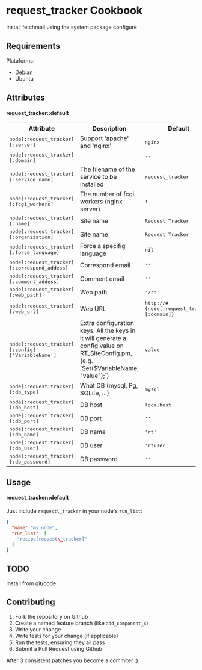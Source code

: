 request\_tracker Cookbook
========================
Install fetchmail using the system package configure

Requirements
------------
Plataforms:
 - Debian
 - Ubuntu

Attributes
----------
#### request\_tracker::default
<table>
  <tr>
    <th>Attribute</th>
    <th>Description</th>
    <th>Default</th>
  </tr>
  <tr>
    <td><tt>node[:request_tracker][:server]</tt></td>
    <td>Support 'apache' and 'nginx'</td>
    <td><tt>nginx</tt></td>
  </tr>
  <tr>
    <td><tt>node[:request_tracker][:domain]</tt></td>
    <td></td>
    <td><tt>''</tt></td>
  </tr>
  <tr>
    <td><tt>node[:request_tracker][:service_name]</tt></td>
    <td>The filename of the service to be installed</td>
    <td><tt>request_tracker</tt></td>
  </tr>
  <tr>
    <td><tt>node[:request_tracker][:fcgi_workers]</tt></td>
    <td>The number of fcgi workers (nginx server)</td>
    <td><tt>1</tt></td>
  </tr>
  <tr>
    <td><tt>node[:request_tracker][:name]</tt></td>
    <td>Site name</td>
    <td><tt>Request Tracker</tt></td>
  </tr>
  <tr>
    <td><tt>node[:request_tracker][:organization]</tt></td>
    <td>Site name</td>
    <td><tt>Request Tracker</tt></td>
  </tr>
  <tr>
    <td><tt>node[:request_tracker][:force_language]</tt></td>
    <td>Force a specifig language</td>
    <td><tt>nil</tt></td>
  </tr>
  <tr>
    <td><tt>node[:request_tracker][:correspond_addess]</tt></td>
    <td>Correspond email</td>
    <td><tt>''</tt></td>
  </tr>
  <tr>
    <td><tt>node[:request_tracker][:comment_addess]</tt></td>
    <td>Comment email</td>
    <td><tt>''</tt></td>
  </tr>
  <tr>
    <td><tt>node[:request_tracker][:web_path]</tt></td>
    <td>Web path</td>
    <td><tt>'/rt'</tt></td>
  </tr>
  <tr>
    <td><tt>node[:request_tracker][:web_url]</tt></td>
    <td>Web URL</td>
    <td><tt>http://#{node[:request_tracker][:domain]}</tt></td>
  </tr>
  <tr>
    <td><tt>node[:request_tracker][:config]['VariableName']</tt></td>
    <td>Extra configuration keys. All the keys in it will generate a config value on RT_SiteConfig.pm, (e.g. `Set($VariableName, "value");`) </td>
    <td><tt>value</tt></td>
  </tr>
  <tr>
    <td><tt>node[:request_tracker][:db_type]</tt></td>
    <td>What DB (mysql, Pg, SQLite, ...)</td>
    <td><tt>mysql</tt></td>
  </tr>
  <tr>
    <td><tt>node[:request_tracker][:db_host]</tt></td>
    <td>DB host</td>
    <td><tt>localhost</tt></td>
  </tr>
  <tr>
    <td><tt>node[:request_tracker][:db_port]</tt></td>
    <td>DB port</td>
    <td><tt>''</tt></td>
  </tr>
  <tr>
    <td><tt>node[:request_tracker][:db_name]</tt></td>
    <td>DB name</td>
    <td><tt>'rt'</tt></td>
  </tr>
  <tr>
    <td><tt>node[:request_tracker][:db_user]</tt></td>
    <td>DB user</td>
    <td><tt>'rtuser'</tt></td>
  </tr>
  <tr>
    <td><tt>node[:request_tracker][:db_password]</tt></td>
    <td>DB password</td>
    <td><tt>''</tt></td>
  </tr>
</table>

Usage
-----
#### request\_tracker::default
Just include `request\_tracker` in your node's `run_list`:

```json
{
  "name":"my_node",
  "run_list": [
    "recipe[request\_tracker]"
  ]
}
```

TODO
----
Install from git/code

Contributing
------------
1. Fork the repository on Github
2. Create a named feature branch (like `add_component_x`)
3. Write your change
4. Write tests for your change (if applicable)
5. Run the tests, ensuring they all pass
6. Submit a Pull Request using Github

After 3 consistent patches you become a commiter :)
